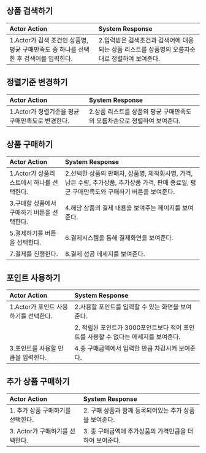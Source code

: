 ## 상품 검색하기

| Actor Action                                                                         | System Response                                                                                |
| :----------------------------------------------------------------------------------- | :--------------------------------------------------------------------------------------------- |
| 1.Actor가 검색 조건인 상품명, 평균 구매만족도 중 하나를 선택한 후 검색어를 입력한다. | 2.입력받은 검색조건과 검색어에 대응되는 상품 리스트를 상품명의 오름차순대로 정렬하여 보여준다. |

## 정렬기준 변경하기

| Actor Action                                     | System Response                                                          |
| :----------------------------------------------- | :----------------------------------------------------------------------- |
| 1.Actor가 정렬기준을 평균 구매만족도로 변경한다. | 2.상품 리스트를 상품의 평균 구매만족도의 오름차순으로 정렬하여 보여준다. |

## 상품 구매하기

| Actor Action                                | System Response                                                                                                                                |
| :------------------------------------------ | :--------------------------------------------------------------------------------------------------------------------------------------------- |
| 1.Actor가 상품리스트에서 하나를 선택한다.   | 2.선택한 상품의 판매자, 상품명, 제작회사명, 가격, 남은 수량, 추가상품, 추가상품 가격, 판매 종료일, 평균 구매만족도와 구매하기 버튼을 보여준다. |
| 3.구매할 상품에서 구매하기 버튼을 선택한다. | 4.해당 상품의 결제 내용을 보여주는 페이지를 보여준다.                                                                                          |
| 5.결제하기를 버튼을 선택한다.               | 6.결제시스템을 통해 결제화면을 보여준다.                                                                                                       |
| 7.결제를 진행한다.                          | 8.결제 성공 메세지를 보여준다.                                                                                                                 |

## 포인트 사용하기

| Actor Action                          | System Response                                                                     |
| :------------------------------------ | :---------------------------------------------------------------------------------- |
| 1.Actor가 포인트 사용하기를 선택한다. | 2.사용할 포인트를 입력할 수 있는 화면을 보여준다.                                   |
|                                       | 2. 적립된 포인트가 3000포인트보다 적어 포인트를 사용할 수 없다는 메세지를 보여준다. |
| 3.포인트를 사용할 만큼을 입력한다.    | 4.총 구매금액에서 입력한 만큼 차감시켜 보여준다.                                    |

## 추가 상품 구매하기

| Actor Action                      | System Response                                         |
| :-------------------------------- | :------------------------------------------------------ |
| 1. 추가 상품 구매하기를 선택한다. | 2. 구매 상품과 함께 등록되어있는 추가 상품을 보여준다.  |
| 3. Actor가 구매하기를 선택한다.   | 3. 총 구매금액에 추가상품의 가격만큼을 더하여 보여준다. |
